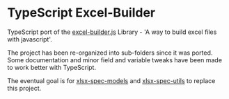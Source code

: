 TypeScript Excel-Builder
==============

TypeScript port of the [excel-builder.js](https://github.com/stephenliberty/excel-builder.js) Library - 'A way to build excel files with javascript'.

The project has been re-organized into sub-folders since it was ported. Some documentation and minor field and variable tweaks have been made to work better with TypeScript.

The eventual goal is for [xlsx-spec-models](https://github.com/TeamworkGuy2/xlsx-spec-models) and [xlsx-spec-utils](https://github.com/TeamworkGuy2/xlsx-spec-utils) to replace this project.